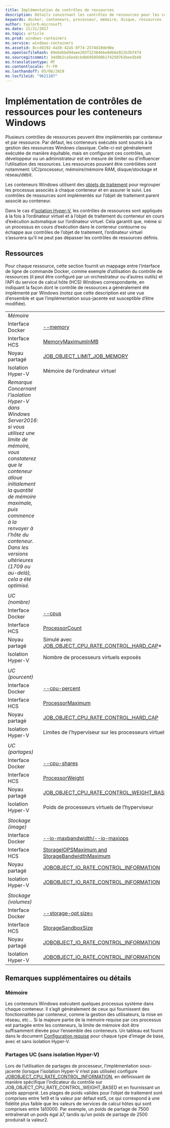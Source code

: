 ```yaml
---
title: Implémentation de contrôles de ressources
description: Détails concernant les contrôles de ressources pour les conteneurs Windows
keywords: docker, conteneurs, processeur, mémoire, disque, ressources
author: taylorb-microsoft
ms.date: 11/21/2017
ms.topic: article
ms.prod: windows-containers
ms.service: windows-containers
ms.assetid: 8ccd4192-4a58-42a5-8f74-2574d10de98e
ms.openlocfilehash: 69eb4bbd94aee203f22384b6e0db6e922b3bf474
ms.sourcegitcommit: 34d8b2ca5eebcbdb6958560b1f4250763bee5b48
ms.translationtype: MT
ms.contentlocale: fr-FR
ms.lasthandoff: 05/08/2019
ms.locfileid: "9621107"
---
```

# <a name="implementing-resource-controls-for-windows-containers"></a>Implémentation de contrôles de ressources pour les conteneurs Windows
Plusieurs contrôles de ressources peuvent être implémentés par conteneur et par ressource.  Par défaut, les conteneurs exécutés sont soumis à la gestion des ressources Windows classique. Celle-ci est généralement exécutée de manière équitable, mais en configurant ces contrôles, un développeur ou un administrateur est en mesure de limiter ou d’influencer l’utilisation des ressources.  Les ressources pouvant être contrôlées sont notamment: UC/processeur, mémoire/mémoire RAM, disque/stockage et réseau/débit.

Les conteneurs Windows utilisent des [objets de traitement](https://docs.microsoft.com/windows/desktop/ProcThread/job-objects) pour regrouper les processus associés à chaque conteneur et en assurer le suivi.  Les contrôles de ressources sont implémentés sur l’objet de traitement parent associé au conteneur. 

Dans le cas d’[isolation Hyper-V](https://docs.microsoft.com/virtualization/windowscontainers/about/index#windows-container-types), les contrôles de ressources sont appliqués à la fois à l’ordinateur virtuel et à l’objet de traitement du conteneur en cours d’exécution automatique sur l’ordinateur virtuel. Cela garantit que, même si un processus en cours d’exécution dans le conteneur contourne ou échappe aux contrôles de l’objet de traitement, l’ordinateur virtuel s’assurera qu’il ne peut pas dépasser les contrôles de ressources définis.

## <a name="resources"></a>Ressources
Pour chaque ressource, cette section fournit un mappage entre l’interface de ligne de commande Docker, comme exemple d’utilisation du contrôle de ressources (il peut être configuré par un orchestrateur ou d’autres outils) et l’API du service de calcul hôte (HCS) Windows correspondante, en indiquant la façon dont le contrôle de ressources a généralement été implémenté par Windows (notez que cette description est une vue d’ensemble et que l’implémentation sous-jacente est susceptible d’être modifiée).

|  | |
| ----- | ------|
| *Mémoire* ||
| Interface Docker | [--memory](https://docs.docker.com/engine/admin/resource_constraints/#memory) |
| Interface HCS | [MemoryMaximumInMB](https://github.com/Microsoft/hcsshim/blob/b144c605002d4086146ca1c15c79e56bfaadc2a7/interface.go#L67) |
| Noyau partagé | [JOB_OBJECT_LIMIT_JOB_MEMORY](https://docs.microsoft.com/windows/desktop/api/winnt/ns-winnt-_jobobject_basic_limit_information) |
| Isolation Hyper-V | Mémoire de l’ordinateur virtuel |
| _Remarque Concernant l’isolation Hyper-V dans Windows Server2016: si vous utilisez une limite de mémoire, vous constaterez que le conteneur alloue initialement la quantité de mémoire maximale, puis commence à la renvoyer à l’hôte du conteneur.  Dans les versions ultérieures (1709 ou au-delà), cela a été optimisé._ |
| ||
| *UC (nombre)* ||
| Interface Docker | [--cpus](https://docs.docker.com/engine/admin/resource_constraints/#cpu) |
| Interface HCS | [ProcessorCount](https://github.com/Microsoft/hcsshim/blob/b144c605002d4086146ca1c15c79e56bfaadc2a7/interface.go#L67) |
| Noyau partagé | Simulé avec [JOB_OBJECT_CPU_RATE_CONTROL_HARD_CAP](https://docs.microsoft.com/windows/desktop/api/winnt/ns-winnt-_jobobject_cpu_rate_control_information)* |
| Isolation Hyper-V | Nombre de processeurs virtuels exposés |
| ||
| *UC (pourcent)* ||
| Interface Docker | [--cpu-percent](https://docs.docker.com/engine/admin/resource_constraints/#cpu) |
| Interface HCS | [ProcessorMaximum](https://github.com/Microsoft/hcsshim/blob/b144c605002d4086146ca1c15c79e56bfaadc2a7/interface.go#L67) |
| Noyau partagé | [JOB_OBJECT_CPU_RATE_CONTROL_HARD_CAP](https://docs.microsoft.com/windows/desktop/api/winnt/ns-winnt-_jobobject_cpu_rate_control_information) |
| Isolation Hyper-V | Limites de l’hyperviseur sur les processeurs virtuels |
| ||
| *UC (partages)* ||
| Interface Docker | [--cpu-shares](https://docs.docker.com/engine/admin/resource_constraints/#cpu) |
| Interface HCS | [ProcessorWeight](https://github.com/Microsoft/hcsshim/blob/b144c605002d4086146ca1c15c79e56bfaadc2a7/interface.go#L67) |
| Noyau partagé | [JOB_OBJECT_CPU_RATE_CONTROL_WEIGHT_BASED](https://docs.microsoft.com/windows/desktop/api/winnt/ns-winnt-_jobobject_cpu_rate_control_information) |
| Isolation Hyper-V | Poids de processeurs virtuels de l’hyperviseur |
| ||
| *Stockage (image)* ||
| Interface Docker | [--io-maxbandwidth/--io-maxiops](https://docs.docker.com/edge/engine/reference/commandline/run/#usage) |
| Interface HCS | [StorageIOPSMaximum and StorageBandwidthMaximum](https://github.com/Microsoft/hcsshim/blob/b144c605002d4086146ca1c15c79e56bfaadc2a7/interface.go#L67) |
| Noyau partagé | [JOBOBJECT_IO_RATE_CONTROL_INFORMATION](https://docs.microsoft.com/windows/desktop/api/jobapi2/ns-jobapi2-jobobject_io_rate_control_information) |
| Isolation Hyper-V | [JOBOBJECT_IO_RATE_CONTROL_INFORMATION](https://docs.microsoft.com/windows/desktop/api/jobapi2/ns-jobapi2-jobobject_io_rate_control_information) |
| ||
| *Stockage (volumes)* ||
| Interface Docker | [--storage-opt size=](https://docs.docker.com/edge/engine/reference/commandline/run/#set-storage-driver-options-per-container) |
| Interface HCS | [StorageSandboxSize](https://github.com/Microsoft/hcsshim/blob/b144c605002d4086146ca1c15c79e56bfaadc2a7/interface.go#L67) |
| Noyau partagé | [JOBOBJECT_IO_RATE_CONTROL_INFORMATION](https://docs.microsoft.com/windows/desktop/api/jobapi2/ns-jobapi2-jobobject_io_rate_control_information) |
| Isolation Hyper-V | [JOBOBJECT_IO_RATE_CONTROL_INFORMATION](https://docs.microsoft.com/windows/desktop/api/jobapi2/ns-jobapi2-jobobject_io_rate_control_information) |

## <a name="additional-notes-or-details"></a>Remarques supplémentaires ou détails

### <a name="memory"></a>Mémoire

Les conteneurs Windows exécutent quelques processus système dans chaque conteneur. Il s’agit généralement de ceux qui fournissent des fonctionnalités par conteneur, comme la gestion des utilisateurs, la mise en réseau, etc… Si la majeure partie de la mémoire requise par ces processus est partagée entre les conteneurs, la limite de mémoire doit être suffisamment élevée pour l’ensemble des conteneurs.  Un tableau est fourni dans le document [Configuration requise](https://docs.microsoft.com/virtualization/windowscontainers/deploy-containers/system-requirements#memory-requirments) pour chaque type d’image de base, avec et sans isolation Hyper-V.

### <a name="cpu-shares-without-hyper-v-isolation"></a>Partages UC (sans isolation Hyper-V)

Lors de l’utilisation de partages de processeur, l’implémentation sous-jacente (lorsque l’isolation Hyper-V n’est pas utilisée) configure [JOBOBJECT_CPU_RATE_CONTROL_INFORMATION](https://docs.microsoft.com/windows/desktop/api/winnt/ns-winnt-_jobobject_cpu_rate_control_information), en définissant de manière spécifique l’indicateur du contrôle sur JOB_OBJECT_CPU_RATE_CONTROL_WEIGHT_BASED et en fournissant un poids approprié.  Les plages de poids valides pour l’objet de traitement sont comprises entre 1et9 et la valeur par défaut est5, ce qui correspond à une fidélité plus faible que les valeurs de services de calcul hôtes qui sont comprises entre 1à10000.  Par exemple, un poids de partage de 7500 entraînerait un poids égal à7, tandis qu’un poids de partage de 2500 produirait la valeur2.
